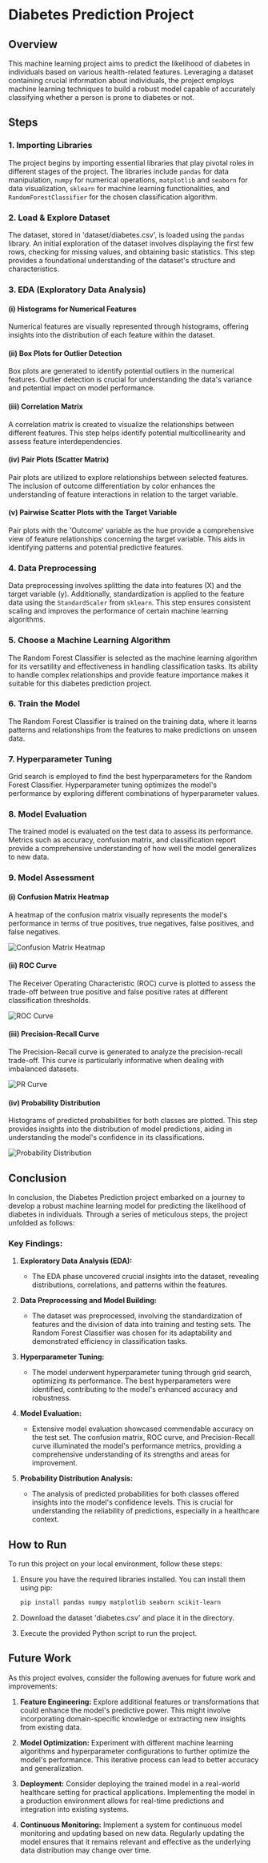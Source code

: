 # Diabetes Prediction Project

## Overview

This machine learning project aims to predict the likelihood of diabetes in individuals based on various health-related features. Leveraging a dataset containing crucial information about individuals, the project employs machine learning techniques to build a robust model capable of accurately classifying whether a person is prone to diabetes or not.

## Steps

### 1. Importing Libraries

The project begins by importing essential libraries that play pivotal roles in different stages of the project. The libraries include `pandas` for data manipulation, `numpy` for numerical operations, `matplotlib` and `seaborn` for data visualization, `sklearn` for machine learning functionalities, and `RandomForestClassifier` for the chosen classification algorithm.

### 2. Load & Explore Dataset

The dataset, stored in 'dataset/diabetes.csv', is loaded using the `pandas` library. An initial exploration of the dataset involves displaying the first few rows, checking for missing values, and obtaining basic statistics. This step provides a foundational understanding of the dataset's structure and characteristics.

### 3. EDA (Exploratory Data Analysis)

#### (i) Histograms for Numerical Features

Numerical features are visually represented through histograms, offering insights into the distribution of each feature within the dataset.

#### (ii) Box Plots for Outlier Detection

Box plots are generated to identify potential outliers in the numerical features. Outlier detection is crucial for understanding the data's variance and potential impact on model performance.

#### (iii) Correlation Matrix

A correlation matrix is created to visualize the relationships between different features. This step helps identify potential multicollinearity and assess feature interdependencies.

#### (iv) Pair Plots (Scatter Matrix)

Pair plots are utilized to explore relationships between selected features. The inclusion of outcome differentiation by color enhances the understanding of feature interactions in relation to the target variable.

#### (v) Pairwise Scatter Plots with the Target Variable

Pair plots with the 'Outcome' variable as the hue provide a comprehensive view of feature relationships concerning the target variable. This aids in identifying patterns and potential predictive features.

### 4. Data Preprocessing

Data preprocessing involves splitting the data into features (X) and the target variable (y). Additionally, standardization is applied to the feature data using the `StandardScaler` from `sklearn`. This step ensures consistent scaling and improves the performance of certain machine learning algorithms.

### 5. Choose a Machine Learning Algorithm

The Random Forest Classifier is selected as the machine learning algorithm for its versatility and effectiveness in handling classification tasks. Its ability to handle complex relationships and provide feature importance makes it suitable for this diabetes prediction project.

### 6. Train the Model

The Random Forest Classifier is trained on the training data, where it learns patterns and relationships from the features to make predictions on unseen data.

### 7. Hyperparameter Tuning

Grid search is employed to find the best hyperparameters for the Random Forest Classifier. Hyperparameter tuning optimizes the model's performance by exploring different combinations of hyperparameter values.

### 8. Model Evaluation

The trained model is evaluated on the test data to assess its performance. Metrics such as accuracy, confusion matrix, and classification report provide a comprehensive understanding of how well the model generalizes to new data.

### 9. Model Assessment

#### (i) Confusion Matrix Heatmap

A heatmap of the confusion matrix visually represents the model's performance in terms of true positives, true negatives, false positives, and false negatives.

![Confusion Matrix Heatmap](Confusion_Matrix_Heatmap.png)

#### (ii) ROC Curve

The Receiver Operating Characteristic (ROC) curve is plotted to assess the trade-off between true positive and false positive rates at different classification thresholds.

![ROC Curve](ROC.png)

#### (iii) Precision-Recall Curve

The Precision-Recall curve is generated to analyze the precision-recall trade-off. This curve is particularly informative when dealing with imbalanced datasets.

![PR Curve](PR_Curve.png)

#### (iv) Probability Distribution

Histograms of predicted probabilities for both classes are plotted. This step provides insights into the distribution of model predictions, aiding in understanding the model's confidence in its classifications.

![Probability Distribution](PD.png)

## Conclusion

In conclusion, the Diabetes Prediction project embarked on a journey to develop a robust machine learning model for predicting the likelihood of diabetes in individuals. Through a series of meticulous steps, the project unfolded as follows:

### Key Findings:

1. **Exploratory Data Analysis (EDA):**
   - The EDA phase uncovered crucial insights into the dataset, revealing distributions, correlations, and patterns within the features.

2. **Data Preprocessing and Model Building:**
   - The dataset was preprocessed, involving the standardization of features and the division of data into training and testing sets. The Random Forest Classifier was chosen for its adaptability and demonstrated efficiency in classification tasks.

3. **Hyperparameter Tuning:**
   - The model underwent hyperparameter tuning through grid search, optimizing its performance. The best hyperparameters were identified, contributing to the model's enhanced accuracy and robustness.

4. **Model Evaluation:**
   - Extensive model evaluation showcased commendable accuracy on the test set. The confusion matrix, ROC curve, and Precision-Recall curve illuminated the model's performance metrics, providing a comprehensive understanding of its strengths and areas for improvement.

5. **Probability Distribution Analysis:**
   - The analysis of predicted probabilities for both classes offered insights into the model's confidence levels. This is crucial for understanding the reliability of predictions, especially in a healthcare context.

## How to Run

To run this project on your local environment, follow these steps:

1. Ensure you have the required libraries installed. You can install them using pip:

   ```bash
   pip install pandas numpy matplotlib seaborn scikit-learn
   ```
2. Download the dataset 'diabetes.csv' and place it in the directory.
3. Execute the provided Python script to run the project.

## Future Work

As this project evolves, consider the following avenues for future work and improvements:

1. **Feature Engineering:**
   Explore additional features or transformations that could enhance the model's predictive power. This might involve incorporating domain-specific knowledge or extracting new insights from existing data.

2. **Model Optimization:**
   Experiment with different machine learning algorithms and hyperparameter configurations to further optimize the model's performance. This iterative process can lead to better accuracy and generalization.

3. **Deployment:**
   Consider deploying the trained model in a real-world healthcare setting for practical applications. Implementing the model in a production environment allows for real-time predictions and integration into existing systems.

4. **Continuous Monitoring:**
   Implement a system for continuous model monitoring and updating based on new data. Regularly updating the model ensures that it remains relevant and effective as the underlying data distribution may change over time.
